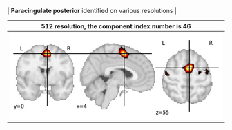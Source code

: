 


| **Paracingulate posterior** identified on various resolutions |

| 512 resolution, the component index number is 46|  
|:---:|  
| ![Component 512](../512/final/46.jpg "From component 512: Paracingulate posterior") |
